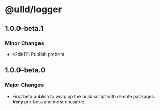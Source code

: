 # @ulld/logger

## 1.0.0-beta.1

### Minor Changes

- e2de111: Publish prebeta

## 1.0.0-beta.0

### Major Changes

- First beta publish to wrap up the build script with remote packages. **Very** pre-beta and most unusable.
